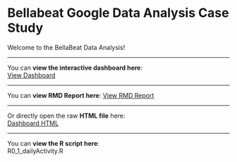 # Bellabeat Google Data Analysis Case Study

Welcome to the BellaBeat Data Analysis!


---

You can **view the interactive dashboard here**:  
[View Dashboard](https://public.tableau.com/app/profile/zahra.shamlou/viz/BellaBeat_17514072335020/Dashboard1)

---

You can **view RMD Report here**:
[View RMD Report](https://zahrashamlou.github.io/Bellabeat-Data-Exploration/)

---

Or directly open the raw **HTML file** here:  
[Dashboard HTML](https://github.com/zahrashamlou/Bellabeat-Data-Exploration/blob/main/index.html)

---

You can **view the R script here**:  
R0_1_dailyActivity.R
